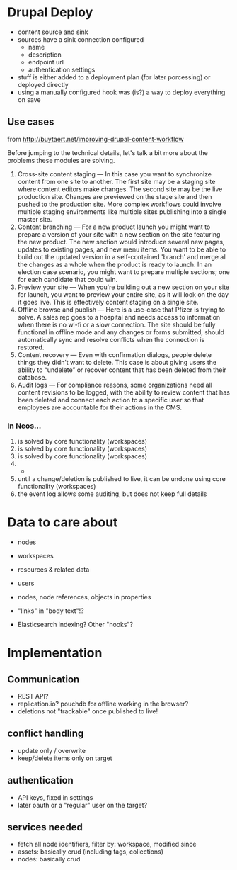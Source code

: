 # Drupal Deploy

- content source and sink
- sources have a sink connection configured
    - name
    - description
    - endpoint url
    - authentication settings
- stuff is either added to a deployment plan (for later porcessing) or deployed directly
- using a manually configured hook was (is?) a way to deploy everything on save

## Use cases

from http://buytaert.net/improving-drupal-content-workflow

Before jumping to the technical details, let's talk a bit more about the problems these modules are solving.

1. Cross-site content staging — In this case you want to synchronize content from one site to another. The first site may be a staging site where content editors make changes. The second site may be the live production site. Changes are previewed on the stage site and then pushed to the production site. More complex workflows could involve multiple staging environments like multiple sites publishing into a single master site.
2. Content branching — For a new product launch you might want to prepare a version of your site with a new section on the site featuring the new product. The new section would introduce several new pages, updates to existing pages, and new menu items. You want to be able to build out the updated version in a self-contained 'branch' and merge all the changes as a whole when the product is ready to launch. In an election case scenario, you might want to prepare multiple sections; one for each candidate that could win.
3. Preview your site — When you're building out a new section on your site for launch, you want to preview your entire site, as it will look on the day it goes live. This is effectively content staging on a single site.
4. Offline browse and publish — Here is a use-case that Pfizer is trying to solve. A sales rep goes to a hospital and needs access to information when there is no wi-fi or a slow connection. The site should be fully functional in offline mode and any changes or forms submitted, should automatically sync and resolve conflicts when the connection is restored.
5. Content recovery — Even with confirmation dialogs, people delete things they didn’t want to delete. This case is about giving users the ability to “undelete” or recover content that has been deleted from their database.
6. Audit logs — For compliance reasons, some organizations need all content revisions to be logged, with the ability to review content that has been deleted and connect each action to a specific user so that employees are accountable for their actions in the CMS.

### In Neos…

1. is solved by core functionality (workspaces)
2. is solved by core functionality (workspaces)
3. is solved by core functionality (workspaces)
4. -
5. until a change/deletion is published to live, it can be undone using core functionality (workspaces)
6. the event log allows some auditing, but does not keep full details

# Data to care about

- nodes
- workspaces
- resources & related data
- users

- nodes, node references, objects in properties
- "links" in "body text"!?

- Elasticsearch indexing? Other "hooks"?

# Implementation

## Communication

- REST API?
- replication.io? pouchdb for offline working in the browser?
- deletions not "trackable" once published to live!

## conflict handling

- update only / overwrite
- keep/delete items only on target

## authentication

- API keys, fixed in settings
- later oauth or a "regular" user on the target?

## services needed

- fetch all node identifiers, filter by: workspace, modified since
- assets: basically crud (including tags, collections)
- nodes: basically crud
